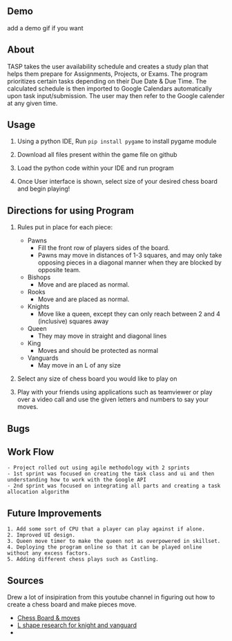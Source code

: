 ## Demo
 add a demo gif if you want
 
## About

TASP takes the user availability schedule and creates a study plan that helps them prepare for Assignments, Projects, or Exams.
The program prioritizes certain tasks depending on their Due Date & Due Time.
The calculated schedule is then imported to Google Calendars automatically upon task input/submission. 
The user may then refer to the Google calender at any given time.

## Usage

1. Using a python IDE, Run `pip install pygame` to install pygame module

2. Download all files present within the game file on github

3. Load the python code within your IDE and run program

4. Once User interface is shown, select size of your desired chess board and begin playing!

## Directions for using Program
	
1. Rules put in place for each piece:
    * Pawns 
        * Fill the front row of players sides of the board. 
        * Pawns may move in distances of 1-3 squares, and may only take opposing pieces in a diagonal manner
     when they are blocked by opposite team.
    * Bishops 
        *  Move and are placed as normal.
    * Rooks 
        * Move and are placed as normal.
    * Knights
        * Move like a queen, except they can only reach between 2 and 4 (inclusive) squares away
    * Queen
        * They may move in straight and diagonal lines
    * King
        * Moves and should be protected as normal
    * Vanguards
        * May move in an L of any size
       
2. Select any size of chess board you would like to play on

3. Play with your friends using applications such as teamviewer or play over a video call and use the given letters and numbers to say your moves.

## Bugs

## Work Flow

	- Project rolled out using agile methodology with 2 sprints
	- 1st sprint was focused on creating the task class and ui and then understanding how to work with the Google API 
	- 2nd sprint was focused on integrating all parts and creating a task allocation algorithm 

## Future Improvements

	1. Add some sort of CPU that a player can play against if alone.
	2. Improved UI design.
	3. Queen move timer to make the queen not as overpowered in skillset.
	4. Deploying the program online so that it can be played online without any excess factors.
	5. Adding different chess plays such as Castling.

## Sources

Drew a lot of insipiration from this youtube channel in figuring out how to create a chess board and make pieces move.
* [Chess Board & moves](https://www.youtube.com/channel/UCaEohRz5bPHywGBwmR18Qww)
* [L shape research for knight and vanguard](https://www.geeksforgeeks.org/count-ways-to-place-knights-moving-in-l-shape-in-chessboard/)
*



